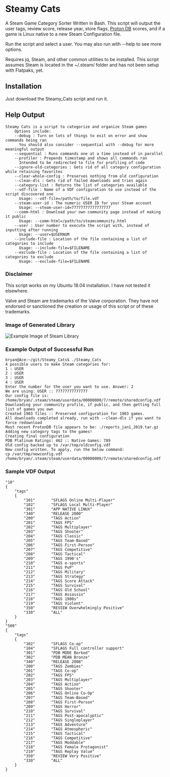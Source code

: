 # Steamy Cats
A Steam Game Category Sorter Written in Bash. This script will output the user tags, review score, release year, store flags, [Proton DB](https://www.protondb.com/) scores, and if a game is Linux native to a new Steam Configuration file.

Run the script and select a user. You may also run with --help to see more options.

Requires jq, Steam, and other common utilities to be installed. This script assumes Steam is located in the ~/.steam/ folder and has not been setup with Flatpaks, yet.
## Installation
Just download the Steamy_Cats script and run it.
## Help Output
```
Steamy Cats is a script to categorize and organize Steam games
	Options include:
	--debug : Turn on lots of things to exit on error and show commands being ran
	  You should also consider --sequential with --debug for more meaningful output
	--sequential : Runs commands one at a time instead of in parallel
	--profiler : Prepends timestamp and shows all commands ran
	  Intended to be redirected to file for profiling of code
	--ignore-old-categories : Gets rid of all category configuration while retaining favorites
	--clear-whole-config : Preserves nothing from old configuration
	--clean-dls : Gets rid of failed downloads and tries again
	--category-list : Returns the list of categories available
	--vdf-file : Name of a VDF configuration to use instead of the script discovered one
	  Usage: --vdf-file=/path/to/file.vdf
	--steam-user-id : The numeric USER ID for your Steam account
	  Usage: --steam-user-id=77777777777777777
	--comm-html : Download your own community page instead of making it public
	  Usage: --comm-html=/path/to/steamcommunity.html
	--user : User number to execute the script with, instead of inputting after running
	  Usage: --user=$USERNUM
	--include-file : Location of the file containing a list of categories to include
	  Usage: --include-file=$FILENAME
	--exclude-file : Location of the file containing a list of categories to exclude
	  Usage: --exclude-file=$FILENAME

```
### Disclaimer
This script works on my Ubuntu 18.04 installation. I have not tested it elsewhere.

Valve and Steam are trademarks of the Valve corporation. They have not endorsed or sanctioned the creation or usage of this script or of these trademarks.
### Image of Generated Library
![Example Image of Steam Library](Example.png?raw=true "Example Image")
### Example Output of Successful Run
```
bryan@Ace:~/git/Steamy_Cats$ ./Steamy_Cats
4 possible users to make Steam categories for:
1 : USER
2 : USER
3 : USER
4 : USER
Enter the number for the user you want to use. Answer: 2
We are using: USER :: 77777777777777
Our config file is: /home/bryan/.steam/steam/userdata/00000000/7/remote/sharedconfig.vdf
Downloading your community profile, if public, and then getting full list of games you own
Created 1903 files :: Preserved configuration for 1903 games.
All downloads completed already, run with --clean-dls if you want to force redownload
Most recent ProtonDB file appears to be: ./reports_jan1_2019.tar.gz
Adding new category tags to the games!
Creating final configuration
PDB Platinum Ratings: 462 :: Native Games: 789
Old config backed up to /var/tmp/oldconfig.vdf
New config written. To apply, run the below command:
cp /var/tmp/newconfig.vdf /home/bryan/.steam/steam/userdata/00000000/7/remote/sharedconfig.vdf
```
### Sample VDF Output
```
"10"
{
	"tags"
	{
		"101"		"SFLAGS Online Multi-Player"
		"102"		"SFLAGS Local Multi-Player"
		"301"		"APP NATIVE LINUX"
		"340"		"RELEASE 2000"
		"200"		"TAGS Action"
		"201"		"TAGS FPS"
		"202"		"TAGS Multiplayer"
		"203"		"TAGS Shooter"
		"204"		"TAGS Classic"
		"205"		"TAGS Team-Based"
		"206"		"TAGS First-Person"
		"207"		"TAGS Competitive"
		"208"		"TAGS Tactical"
		"209"		"TAGS 1990's"
		"210"		"TAGS e-sports"
		"211"		"TAGS PvP"
		"212"		"TAGS Military"
		"213"		"TAGS Strategy"
		"214"		"TAGS Score Attack"
		"215"		"TAGS Survival"
		"216"		"TAGS Old School"
		"217"		"TAGS Assassin"
		"218"		"TAGS 1980s"
		"219"		"TAGS Violent"
		"350"		"REVIEW Overwhelmingly Positive"
		"330"		"ALL"
	}
}
"500"
{
	"tags"
	{
		"102"		"SFLAGS Co-op"
		"104"		"SFLAGS Full controller support"
		"301"		"PDB MODE Borked"
		"302"		"PDB MEAN Bronze"
		"340"		"RELEASE 2008"
		"200"		"TAGS Zombies"
		"201"		"TAGS Co-op"
		"202"		"TAGS FPS"
		"203"		"TAGS Multiplayer"
		"204"		"TAGS Action"
		"205"		"TAGS Shooter"
		"206"		"TAGS Online Co-Op"
		"207"		"TAGS Team-Based"
		"208"		"TAGS First-Person"
		"209"		"TAGS Horror"
		"210"		"TAGS Survival"
		"211"		"TAGS Post-apocalyptic"
		"212"		"TAGS Singleplayer"
		"213"		"TAGS Adventure"
		"214"		"TAGS Atmospheric"
		"215"		"TAGS Tactical"
		"216"		"TAGS Competitive"
		"217"		"TAGS Moddable"
		"218"		"TAGS Female Protagonist"
		"219"		"TAGS Replay Value"
		"350"		"REVIEW Very Positive"
		"330"		"ALL"
	}
}
```
